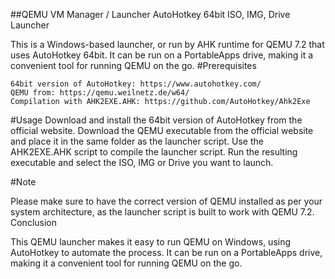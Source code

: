 ##QEMU VM Manager / Launcher
AutoHotkey 64bit ISO, IMG, Drive Launcher

This is a Windows-based launcher, or run by AHK runtime for QEMU 7.2 that uses AutoHotkey 64bit. It can be run on a PortableApps drive, making it a convenient tool for running QEMU on the go.
#Prerequisites

    64bit version of AutoHotkey: https://www.autohotkey.com/
    QEMU from: https://qemu.weilnetz.de/w64/
    Compilation with AHK2EXE.AHK: https://github.com/AutoHotkey/Ahk2Exe

#Usage
    Download and install the 64bit version of AutoHotkey from the official website.
    Download the QEMU executable from the official website and place it in the same folder as the launcher script.
    Use the AHK2EXE.AHK script to compile the launcher script.
    Run the resulting executable and select the ISO, IMG or Drive you want to launch.

#Note

Please make sure to have the correct version of QEMU installed as per your system architecture, as the launcher script is built to work with QEMU 7.2.
Conclusion

This QEMU launcher makes it easy to run QEMU on Windows, using AutoHotkey to automate the process. It can be run on a PortableApps drive, making it a convenient tool for running QEMU on the go.
